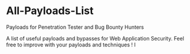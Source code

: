 # All-Payloads-List
Payloads for Penetration Tester and Bug Bounty Hunters

A list of useful payloads and bypasses for Web Application Security. Feel free to improve with your payloads and techniques ! I 
